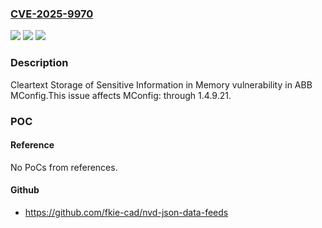 ### [CVE-2025-9970](https://cve.mitre.org/cgi-bin/cvename.cgi?name=CVE-2025-9970)
![](https://img.shields.io/static/v1?label=Product&message=MConfig&color=blue)
![](https://img.shields.io/static/v1?label=Version&message=0%20&color=brightgreen)
![](https://img.shields.io/static/v1?label=Vulnerability&message=CWE-316%20Cleartext%20Storage%20of%20Sensitive%20Information%20in%20Memory&color=brightgreen)

### Description

Cleartext Storage of Sensitive Information in Memory vulnerability in ABB MConfig.This issue affects MConfig: through 1.4.9.21.

### POC

#### Reference
No PoCs from references.

#### Github
- https://github.com/fkie-cad/nvd-json-data-feeds

